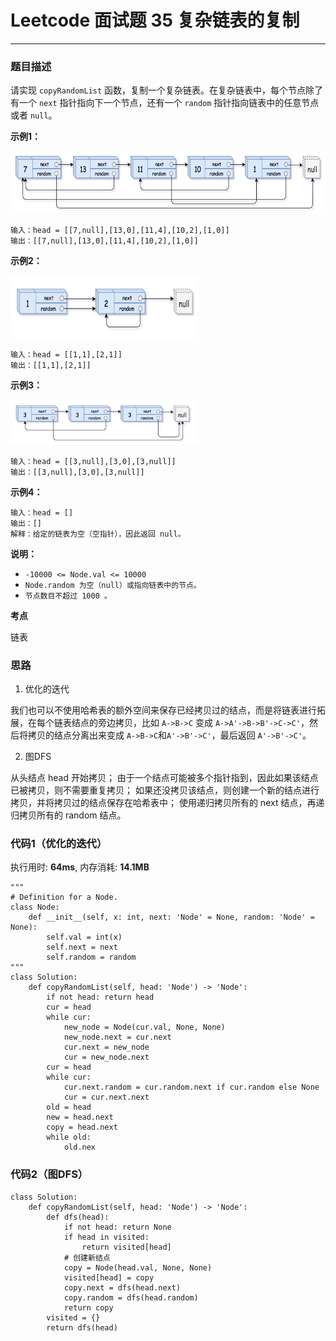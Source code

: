 # Leetcode 面试题 35 复杂链表的复制
***
### 题目描述

请实现 `copyRandomList` 函数，复制一个复杂链表。在复杂链表中，每个节点除了有一个 `next` 指针指向下一个节点，还有一个 `random` 指针指向链表中的任意节点或者 `null`。


**示例1：**

<img src="images/Interview_35_1.png" width="600" height="100">

	输入：head = [[7,null],[13,0],[11,4],[10,2],[1,0]]
	输出：[[7,null],[13,0],[11,4],[10,2],[1,0]]

**示例2：**

<img src="images/Interview_35_2.png" width="300" height="100">

	输入：head = [[1,1],[2,1]]
	输出：[[1,1],[2,1]]
	
**示例3：**

<img src="images/Interview_35_3.png" width="300" heigth="100">

	输入：head = [[3,null],[3,0],[3,null]]
	输出：[[3,null],[3,0],[3,null]]

**示例4：**

	输入：head = []
	输出：[]
	解释：给定的链表为空（空指针），因此返回 null。


**说明：**

* `-10000 <= Node.val <= 10000`
* `Node.random 为空（null）或指向链表中的节点。`
* `节点数目不超过 1000 。`


**考点**

链表


### 思路

1. 优化的迭代

我们也可以不使用哈希表的额外空间来保存已经拷贝过的结点，而是将链表进行拓展，在每个链表结点的旁边拷贝，比如 `A->B->C` 变成 `A->A'->B->B'->C->C'`，然后将拷贝的结点分离出来变成 `A->B->C`和`A'->B'->C'`，最后返回 `A'->B'->C'`。

2. 图DFS

从头结点 head 开始拷贝；
由于一个结点可能被多个指针指到，因此如果该结点已被拷贝，则不需要重复拷贝；
如果还没拷贝该结点，则创建一个新的结点进行拷贝，并将拷贝过的结点保存在哈希表中；
使用递归拷贝所有的 next 结点，再递归拷贝所有的 random 结点。


### 代码1（优化的迭代）
执行用时: **64ms**, 内存消耗: **14.1MB**

```
"""
# Definition for a Node.
class Node:
    def __init__(self, x: int, next: 'Node' = None, random: 'Node' = None):
        self.val = int(x)
        self.next = next
        self.random = random
"""
class Solution:
    def copyRandomList(self, head: 'Node') -> 'Node':
        if not head: return head
        cur = head
        while cur:
            new_node = Node(cur.val, None, None)
            new_node.next = cur.next
            cur.next = new_node
            cur = new_node.next
        cur = head
        while cur:
            cur.next.random = cur.random.next if cur.random else None
            cur = cur.next.next
        old = head
        new = head.next
        copy = head.next
        while old:
            old.nex
```

### 代码2（图DFS）

```
class Solution:
    def copyRandomList(self, head: 'Node') -> 'Node':
        def dfs(head):
            if not head: return None
            if head in visited:
                return visited[head]
            # 创建新结点
            copy = Node(head.val, None, None)
            visited[head] = copy
            copy.next = dfs(head.next)
            copy.random = dfs(head.random)
            return copy
        visited = {}
        return dfs(head)
```








